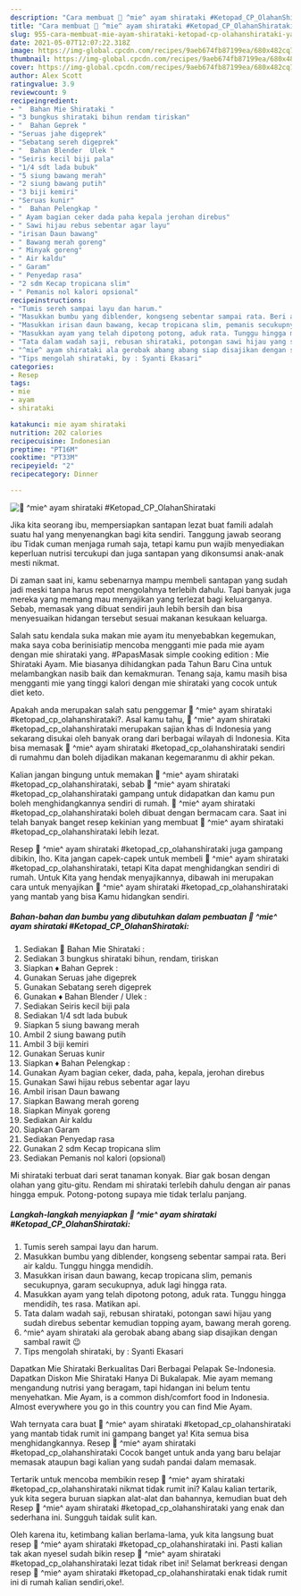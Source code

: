 ```yaml
---
description: "Cara membuat 🍲 ^mie^ ayam shirataki #Ketopad_CP_OlahanShirataki yang nikmat dan Mudah Dibuat"
title: "Cara membuat 🍲 ^mie^ ayam shirataki #Ketopad_CP_OlahanShirataki yang nikmat dan Mudah Dibuat"
slug: 955-cara-membuat-mie-ayam-shirataki-ketopad-cp-olahanshirataki-yang-nikmat-dan-mudah-dibuat
date: 2021-05-07T12:07:22.318Z
image: https://img-global.cpcdn.com/recipes/9aeb674fb87199ea/680x482cq70/🍲-mie-ayam-shirataki-ketopad_cp_olahanshirataki-foto-resep-utama.jpg
thumbnail: https://img-global.cpcdn.com/recipes/9aeb674fb87199ea/680x482cq70/🍲-mie-ayam-shirataki-ketopad_cp_olahanshirataki-foto-resep-utama.jpg
cover: https://img-global.cpcdn.com/recipes/9aeb674fb87199ea/680x482cq70/🍲-mie-ayam-shirataki-ketopad_cp_olahanshirataki-foto-resep-utama.jpg
author: Alex Scott
ratingvalue: 3.9
reviewcount: 9
recipeingredient:
- "  Bahan Mie Shirataki "
- "3 bungkus shirataki bihun rendam tiriskan"
- "  Bahan Geprek "
- "Seruas jahe digeprek"
- "Sebatang sereh digeprek"
- "  Bahan Blender  Ulek "
- "Seiris kecil biji pala"
- "1/4 sdt lada bubuk"
- "5 siung bawang merah"
- "2 siung bawang putih"
- "3 biji kemiri"
- "Seruas kunir"
- "  Bahan Pelengkap "
- " Ayam bagian ceker dada paha kepala jerohan direbus"
- " Sawi hijau rebus sebentar agar layu"
- "irisan Daun bawang"
- " Bawang merah goreng"
- " Minyak goreng"
- " Air kaldu"
- " Garam"
- " Penyedap rasa"
- "2 sdm Kecap tropicana slim"
- " Pemanis nol kalori opsional"
recipeinstructions:
- "Tumis sereh sampai layu dan harum."
- "Masukkan bumbu yang diblender, kongseng sebentar sampai rata. Beri air kaldu. Tunggu hingga mendidih."
- "Masukkan irisan daun bawang, kecap tropicana slim, pemanis secukupnya, garam secukupnya, aduk lagi hingga rata."
- "Masukkan ayam yang telah dipotong potong, aduk rata. Tunggu hingga mendidih, tes rasa. Matikan api."
- "Tata dalam wadah saji, rebusan shirataki, potongan sawi hijau yang sudah direbus sebentar kemudian topping ayam, bawang merah goreng."
- "^mie^ ayam shirataki ala gerobak abang abang siap disajikan dengan sambal rawit 😉"
- "Tips mengolah shirataki, by : Syanti Ekasari"
categories:
- Resep
tags:
- mie
- ayam
- shirataki

katakunci: mie ayam shirataki 
nutrition: 202 calories
recipecuisine: Indonesian
preptime: "PT16M"
cooktime: "PT33M"
recipeyield: "2"
recipecategory: Dinner

---
```



![🍲 ^mie^ ayam shirataki #Ketopad_CP_OlahanShirataki](https://img-global.cpcdn.com/recipes/9aeb674fb87199ea/680x482cq70/🍲-mie-ayam-shirataki-ketopad_cp_olahanshirataki-foto-resep-utama.jpg)

Jika kita seorang ibu, mempersiapkan santapan lezat buat famili adalah suatu hal yang menyenangkan bagi kita sendiri. Tanggung jawab seorang ibu Tidak cuman menjaga rumah saja, tetapi kamu pun wajib menyediakan keperluan nutrisi tercukupi dan juga santapan yang dikonsumsi anak-anak mesti nikmat.

Di zaman  saat ini, kamu sebenarnya mampu membeli santapan yang sudah jadi meski tanpa harus repot mengolahnya terlebih dahulu. Tapi banyak juga mereka yang memang mau menyajikan yang terlezat bagi keluarganya. Sebab, memasak yang dibuat sendiri jauh lebih bersih dan bisa menyesuaikan hidangan tersebut sesuai makanan kesukaan keluarga. 

Salah satu kendala suka makan mie ayam itu menyebabkan kegemukan, maka saya coba berinisiatip mencoba mengganti mie pada mie ayam dengan mie shirataki yang. #PapasMasak simple cooking edition : Mie Shirataki Ayam. Mie biasanya dihidangkan pada Tahun Baru Cina untuk melambangkan nasib baik dan kemakmuran. Tenang saja, kamu masih bisa mengganti mie yang tinggi kalori dengan mie shirataki yang cocok untuk diet keto.

Apakah anda merupakan salah satu penggemar 🍲 ^mie^ ayam shirataki #ketopad_cp_olahanshirataki?. Asal kamu tahu, 🍲 ^mie^ ayam shirataki #ketopad_cp_olahanshirataki merupakan sajian khas di Indonesia yang sekarang disukai oleh banyak orang dari berbagai wilayah di Indonesia. Kita bisa memasak 🍲 ^mie^ ayam shirataki #ketopad_cp_olahanshirataki sendiri di rumahmu dan boleh dijadikan makanan kegemaranmu di akhir pekan.

Kalian jangan bingung untuk memakan 🍲 ^mie^ ayam shirataki #ketopad_cp_olahanshirataki, sebab 🍲 ^mie^ ayam shirataki #ketopad_cp_olahanshirataki gampang untuk didapatkan dan kamu pun boleh menghidangkannya sendiri di rumah. 🍲 ^mie^ ayam shirataki #ketopad_cp_olahanshirataki boleh dibuat dengan bermacam cara. Saat ini telah banyak banget resep kekinian yang membuat 🍲 ^mie^ ayam shirataki #ketopad_cp_olahanshirataki lebih lezat.

Resep 🍲 ^mie^ ayam shirataki #ketopad_cp_olahanshirataki juga gampang dibikin, lho. Kita jangan capek-capek untuk membeli 🍲 ^mie^ ayam shirataki #ketopad_cp_olahanshirataki, tetapi Kita dapat menghidangkan sendiri di rumah. Untuk Kita yang hendak menyajikannya, dibawah ini merupakan cara untuk menyajikan 🍲 ^mie^ ayam shirataki #ketopad_cp_olahanshirataki yang mantab yang bisa Kamu hidangkan sendiri.

<!--inarticleads1-->

##### Bahan-bahan dan bumbu yang dibutuhkan dalam pembuatan 🍲 ^mie^ ayam shirataki #Ketopad_CP_OlahanShirataki:

1. Sediakan  🍲 Bahan Mie Shirataki :
1. Sediakan 3 bungkus shirataki bihun, rendam, tiriskan
1. Siapkan  ♦️ Bahan Geprek :
1. Gunakan Seruas jahe digeprek
1. Gunakan Sebatang sereh digeprek
1. Gunakan  ♦️ Bahan Blender / Ulek :
1. Sediakan Seiris kecil biji pala
1. Sediakan 1/4 sdt lada bubuk
1. Siapkan 5 siung bawang merah
1. Ambil 2 siung bawang putih
1. Ambil 3 biji kemiri
1. Gunakan Seruas kunir
1. Siapkan  ♦️ Bahan Pelengkap :
1. Gunakan  Ayam bagian ceker, dada, paha, kepala, jerohan direbus
1. Gunakan  Sawi hijau rebus sebentar agar layu
1. Ambil irisan Daun bawang
1. Siapkan  Bawang merah goreng
1. Siapkan  Minyak goreng
1. Sediakan  Air kaldu
1. Siapkan  Garam
1. Sediakan  Penyedap rasa
1. Gunakan 2 sdm Kecap tropicana slim
1. Sediakan  Pemanis nol kalori (opsional)


Mi shirataki terbuat dari serat tanaman konyak. Biar gak bosan dengan olahan yang gitu-gitu. Rendam mi shirataki terlebih dahulu dengan air panas hingga empuk. Potong-potong supaya mie tidak terlalu panjang. 

<!--inarticleads2-->

##### Langkah-langkah menyiapkan 🍲 ^mie^ ayam shirataki #Ketopad_CP_OlahanShirataki:

1. Tumis sereh sampai layu dan harum.
1. Masukkan bumbu yang diblender, kongseng sebentar sampai rata. Beri air kaldu. Tunggu hingga mendidih.
1. Masukkan irisan daun bawang, kecap tropicana slim, pemanis secukupnya, garam secukupnya, aduk lagi hingga rata.
1. Masukkan ayam yang telah dipotong potong, aduk rata. Tunggu hingga mendidih, tes rasa. Matikan api.
1. Tata dalam wadah saji, rebusan shirataki, potongan sawi hijau yang sudah direbus sebentar kemudian topping ayam, bawang merah goreng.
1. ^mie^ ayam shirataki ala gerobak abang abang siap disajikan dengan sambal rawit 😉
1. Tips mengolah shirataki, by : Syanti Ekasari


Dapatkan Mie Shirataki Berkualitas Dari Berbagai Pelapak Se-Indonesia. Dapatkan Diskon Mie Shirataki Hanya Di Bukalapak. Mie ayam memang mengandung nutrisi yang beragam, tapi hidangan ini belum tentu menyehatkan. Mie Ayam, is a common dish/comfort food in Indonesia. Almost everywhere you go in this country you can find Mie Ayam. 

Wah ternyata cara buat 🍲 ^mie^ ayam shirataki #ketopad_cp_olahanshirataki yang mantab tidak rumit ini gampang banget ya! Kita semua bisa menghidangkannya. Resep 🍲 ^mie^ ayam shirataki #ketopad_cp_olahanshirataki Cocok banget untuk anda yang baru belajar memasak ataupun bagi kalian yang sudah pandai dalam memasak.

Tertarik untuk mencoba membikin resep 🍲 ^mie^ ayam shirataki #ketopad_cp_olahanshirataki nikmat tidak rumit ini? Kalau kalian tertarik, yuk kita segera buruan siapkan alat-alat dan bahannya, kemudian buat deh Resep 🍲 ^mie^ ayam shirataki #ketopad_cp_olahanshirataki yang enak dan sederhana ini. Sungguh taidak sulit kan. 

Oleh karena itu, ketimbang kalian berlama-lama, yuk kita langsung buat resep 🍲 ^mie^ ayam shirataki #ketopad_cp_olahanshirataki ini. Pasti kalian tak akan nyesel sudah bikin resep 🍲 ^mie^ ayam shirataki #ketopad_cp_olahanshirataki lezat tidak ribet ini! Selamat berkreasi dengan resep 🍲 ^mie^ ayam shirataki #ketopad_cp_olahanshirataki enak tidak rumit ini di rumah kalian sendiri,oke!.

